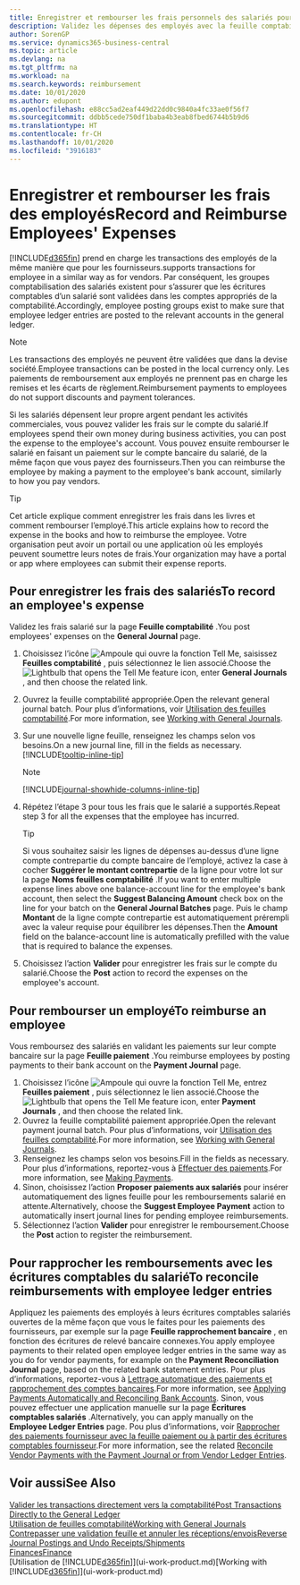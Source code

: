 ```yaml
---
title: Enregistrer et rembourser les frais personnels des salariés pour les activités commerciales | Microsoft Docs
description: Validez les dépenses des employés avec la feuille comptabilité sur le compte de l’employé et validez par la suite un paiement sur le compte bancaire de l’employé pour rembourser les frais liés à l’entreprise.
author: SorenGP
ms.service: dynamics365-business-central
ms.topic: article
ms.devlang: na
ms.tgt_pltfrm: na
ms.workload: na
ms.search.keywords: reimbursement
ms.date: 10/01/2020
ms.author: edupont
ms.openlocfilehash: e88cc5ad2eaf449d22dd0c9840a4fc33ae0f56f7
ms.sourcegitcommit: ddbb5cede750df1baba4b3eab8fbed6744b5b9d6
ms.translationtype: HT
ms.contentlocale: fr-CH
ms.lasthandoff: 10/01/2020
ms.locfileid: "3916183"
---
```

# <a name="record-and-reimburse-employees-expenses"></a><span data-ttu-id="9ce2f-103">Enregistrer et rembourser les frais des employés</span><span class="sxs-lookup"><span data-stu-id="9ce2f-103">Record and Reimburse Employees' Expenses</span></span>

[!INCLUDE[d365fin](includes/d365fin_md.md)] <span data-ttu-id="9ce2f-104">prend en charge les transactions des employés de la même manière que pour les fournisseurs.</span><span class="sxs-lookup"><span data-stu-id="9ce2f-104">supports transactions for employee in a similar way as for vendors.</span></span> <span data-ttu-id="9ce2f-105">Par conséquent, les groupes comptabilisation des salariés existent pour s’assurer que les écritures comptables d’un salarié sont validées dans les comptes appropriés de la comptabilité.</span><span class="sxs-lookup"><span data-stu-id="9ce2f-105">Accordingly, employee posting groups exist to make sure that employee ledger entries are posted to the relevant accounts in the general ledger.</span></span>

> [!NOTE]  
> <span data-ttu-id="9ce2f-106">Les transactions des employés ne peuvent être validées que dans la devise société.</span><span class="sxs-lookup"><span data-stu-id="9ce2f-106">Employee transactions can be posted in the local currency only.</span></span> <span data-ttu-id="9ce2f-107">Les paiements de remboursement aux employés ne prennent pas en charge les remises et les écarts de règlement.</span><span class="sxs-lookup"><span data-stu-id="9ce2f-107">Reimbursement payments to employees do not support discounts and payment tolerances.</span></span>

<span data-ttu-id="9ce2f-108">Si les salariés dépensent leur propre argent pendant les activités commerciales, vous pouvez valider les frais sur le compte du salarié.</span><span class="sxs-lookup"><span data-stu-id="9ce2f-108">If employees spend their own money during business activities, you can post the expense to the employee's account.</span></span> <span data-ttu-id="9ce2f-109">Vous pouvez ensuite rembourser le salarié en faisant un paiement sur le compte bancaire du salarié, de la même façon que vous payez des fournisseurs.</span><span class="sxs-lookup"><span data-stu-id="9ce2f-109">Then you can reimburse the employee by making a payment to the employee's bank account, similarly to how you pay vendors.</span></span>  

> [!TIP]
> <span data-ttu-id="9ce2f-110">Cet article explique comment enregistrer les frais dans les livres et comment rembourser l’employé.</span><span class="sxs-lookup"><span data-stu-id="9ce2f-110">This article explains how to record the expense in the books and how to reimburse the employee.</span></span> <span data-ttu-id="9ce2f-111">Votre organisation peut avoir un portail ou une application où les employés peuvent soumettre leurs notes de frais.</span><span class="sxs-lookup"><span data-stu-id="9ce2f-111">Your organization may have a portal or app where employees can submit their expense reports.</span></span>

## <a name="to-record-an-employees-expense"></a><span data-ttu-id="9ce2f-112">Pour enregistrer les frais des salariés</span><span class="sxs-lookup"><span data-stu-id="9ce2f-112">To record an employee's expense</span></span>
<span data-ttu-id="9ce2f-113">Validez les frais salarié sur la page **Feuille comptabilité** .</span><span class="sxs-lookup"><span data-stu-id="9ce2f-113">You post employees' expenses on the **General Journal** page.</span></span>
1. <span data-ttu-id="9ce2f-114">Choisissez l’icône ![Ampoule qui ouvre la fonction Tell Me](media/ui-search/search_small.png "Dites-moi ce que vous voulez faire"), saisissez **Feuilles comptabilité** , puis sélectionnez le lien associé.</span><span class="sxs-lookup"><span data-stu-id="9ce2f-114">Choose the ![Lightbulb that opens the Tell Me feature](media/ui-search/search_small.png "Tell me what you want to do") icon, enter **General Journals** , and then choose the related link.</span></span>
2. <span data-ttu-id="9ce2f-115">Ouvrez la feuille comptabilité appropriée.</span><span class="sxs-lookup"><span data-stu-id="9ce2f-115">Open the relevant general journal batch.</span></span> <span data-ttu-id="9ce2f-116">Pour plus d’informations, voir [Utilisation des feuilles comptabilité](ui-work-general-journals.md).</span><span class="sxs-lookup"><span data-stu-id="9ce2f-116">For more information, see [Working with General Journals](ui-work-general-journals.md).</span></span>
3. <span data-ttu-id="9ce2f-117">Sur une nouvelle ligne feuille, renseignez les champs selon vos besoins.</span><span class="sxs-lookup"><span data-stu-id="9ce2f-117">On a new journal line, fill in the fields as necessary.</span></span> [!INCLUDE[tooltip-inline-tip](includes/tooltip-inline-tip_md.md)]    

    > [!NOTE]
    > [!INCLUDE[journal-showhide-columns-inline-tip](includes/journal-showhide-columns-inline-tip.md)]
4. <span data-ttu-id="9ce2f-118">Répétez l’étape 3 pour tous les frais que le salarié a supportés.</span><span class="sxs-lookup"><span data-stu-id="9ce2f-118">Repeat step 3 for all the expenses that the employee has incurred.</span></span>

    > [!TIP]  
    > <span data-ttu-id="9ce2f-119">Si vous souhaitez saisir les lignes de dépenses au-dessus d’une ligne compte contrepartie du compte bancaire de l’employé, activez la case à cocher **Suggérer le montant contrepartie** de la ligne pour votre lot sur la page **Noms feuilles comptabilité** .</span><span class="sxs-lookup"><span data-stu-id="9ce2f-119">If you want to enter multiple expense lines above one balance-account line for the employee's bank account, then select the **Suggest Balancing Amount** check box on the line for your batch on the **General Journal Batches** page.</span></span> <span data-ttu-id="9ce2f-120">Puis le champ **Montant** de la ligne compte contrepartie est automatiquement prérempli avec la valeur requise pour équilibrer les dépenses.</span><span class="sxs-lookup"><span data-stu-id="9ce2f-120">Then the **Amount** field on the balance-account line is automatically prefilled with the value that is required to balance the expenses.</span></span>
5. <span data-ttu-id="9ce2f-121">Choisissez l’action **Valider** pour enregistrer les frais sur le compte du salarié.</span><span class="sxs-lookup"><span data-stu-id="9ce2f-121">Choose the **Post** action to record the expenses on the employee's account.</span></span>

## <a name="to-reimburse-an-employee"></a><span data-ttu-id="9ce2f-122">Pour rembourser un employé</span><span class="sxs-lookup"><span data-stu-id="9ce2f-122">To reimburse an employee</span></span>
<span data-ttu-id="9ce2f-123">Vous remboursez des salariés en validant les paiements sur leur compte bancaire sur la page **Feuille paiement** .</span><span class="sxs-lookup"><span data-stu-id="9ce2f-123">You reimburse employees by posting payments to their bank account on the **Payment Journal** page.</span></span>
1. <span data-ttu-id="9ce2f-124">Choisissez l’icône ![Ampoule qui ouvre la fonction Tell Me](media/ui-search/search_small.png "Dites-moi ce que vous voulez faire"), entrez **Feuilles paiement** , puis sélectionnez le lien associé.</span><span class="sxs-lookup"><span data-stu-id="9ce2f-124">Choose the ![Lightbulb that opens the Tell Me feature](media/ui-search/search_small.png "Tell me what you want to do") icon, enter **Payment Journals** , and then choose the related link.</span></span>
2. <span data-ttu-id="9ce2f-125">Ouvrez la feuille comptabilité paiement appropriée.</span><span class="sxs-lookup"><span data-stu-id="9ce2f-125">Open the relevant payment journal batch.</span></span> <span data-ttu-id="9ce2f-126">Pour plus d’informations, voir [Utilisation des feuilles comptabilité](ui-work-general-journals.md).</span><span class="sxs-lookup"><span data-stu-id="9ce2f-126">For more information, see [Working with General Journals](ui-work-general-journals.md).</span></span>
3. <span data-ttu-id="9ce2f-127">Renseignez les champs selon vos besoins.</span><span class="sxs-lookup"><span data-stu-id="9ce2f-127">Fill in the fields as necessary.</span></span> <span data-ttu-id="9ce2f-128">Pour plus d’informations, reportez-vous à [Effectuer des paiements](payables-make-payments.md).</span><span class="sxs-lookup"><span data-stu-id="9ce2f-128">For more information, see [Making Payments](payables-make-payments.md).</span></span>
4. <span data-ttu-id="9ce2f-129">Sinon, choisissez l’action **Proposer paiements aux salariés** pour insérer automatiquement des lignes feuille pour les remboursements salarié en attente.</span><span class="sxs-lookup"><span data-stu-id="9ce2f-129">Alternatively, choose the **Suggest Employee Payment** action to automatically insert journal lines for pending employee reimbursements.</span></span>
5. <span data-ttu-id="9ce2f-130">Sélectionnez l’action **Valider** pour enregistrer le remboursement.</span><span class="sxs-lookup"><span data-stu-id="9ce2f-130">Choose the **Post** action to register the reimbursement.</span></span>  

## <a name="to-reconcile-reimbursements-with-employee-ledger-entries"></a><span data-ttu-id="9ce2f-131">Pour rapprocher les remboursements avec les écritures comptables du salarié</span><span class="sxs-lookup"><span data-stu-id="9ce2f-131">To reconcile reimbursements with employee ledger entries</span></span>
<span data-ttu-id="9ce2f-132">Appliquez les paiements des employés à leurs écritures comptables salariés ouvertes de la même façon que vous le faites pour les paiements des fournisseurs, par exemple sur la page **Feuille rapprochement bancaire** , en fonction des écritures de relevé bancaire connexes.</span><span class="sxs-lookup"><span data-stu-id="9ce2f-132">You apply employee payments to their related open employee ledger entries in the same way as you do for vendor payments, for example on the **Payment Reconciliation Journal** page, based on the related bank statement entries.</span></span> <span data-ttu-id="9ce2f-133">Pour plus d’informations, reportez-vous à [Lettrage automatique des paiements et rapprochement des comptes bancaires](receivables-apply-payments-auto-reconcile-bank-accounts.md).</span><span class="sxs-lookup"><span data-stu-id="9ce2f-133">For more information, see [Applying Payments Automatically and Reconciling Bank Accounts](receivables-apply-payments-auto-reconcile-bank-accounts.md).</span></span> <span data-ttu-id="9ce2f-134">Sinon, vous pouvez effectuer une application manuelle sur la page **Écritures comptables salariés** .</span><span class="sxs-lookup"><span data-stu-id="9ce2f-134">Alternatively, you can apply manually on the **Employee Ledger Entries** page.</span></span> <span data-ttu-id="9ce2f-135">Pou plus d’informations, voir [Rapprocher des paiements fournisseur avec la feuille paiement ou à partir des écritures comptables fournisseur](payables-how-apply-purchase-transactions-manually.md).</span><span class="sxs-lookup"><span data-stu-id="9ce2f-135">For more information, see the related [Reconcile Vendor Payments with the Payment Journal or from Vendor Ledger Entries](payables-how-apply-purchase-transactions-manually.md).</span></span>  

## <a name="see-also"></a><span data-ttu-id="9ce2f-136">Voir aussi</span><span class="sxs-lookup"><span data-stu-id="9ce2f-136">See Also</span></span>
[<span data-ttu-id="9ce2f-137">Valider les transactions directement vers la comptabilité</span><span class="sxs-lookup"><span data-stu-id="9ce2f-137">Post Transactions Directly to the General Ledger</span></span>](finance-how-post-transactions-directly.md)  
[<span data-ttu-id="9ce2f-138">Utilisation de feuilles comptabilité</span><span class="sxs-lookup"><span data-stu-id="9ce2f-138">Working with General Journals</span></span>](ui-work-general-journals.md)  
[<span data-ttu-id="9ce2f-139">Contrepasser une validation feuille et annuler les réceptions/envois</span><span class="sxs-lookup"><span data-stu-id="9ce2f-139">Reverse Journal Postings and Undo Receipts/Shipments</span></span>](finance-how-reverse-journal-posting.md)  
[<span data-ttu-id="9ce2f-140">Finances</span><span class="sxs-lookup"><span data-stu-id="9ce2f-140">Finance</span></span>](finance.md)  
<span data-ttu-id="9ce2f-141">[Utilisation de [!INCLUDE[d365fin](includes/d365fin_md.md)]](ui-work-product.md)</span><span class="sxs-lookup"><span data-stu-id="9ce2f-141">[Working with [!INCLUDE[d365fin](includes/d365fin_md.md)]](ui-work-product.md)</span></span>  
